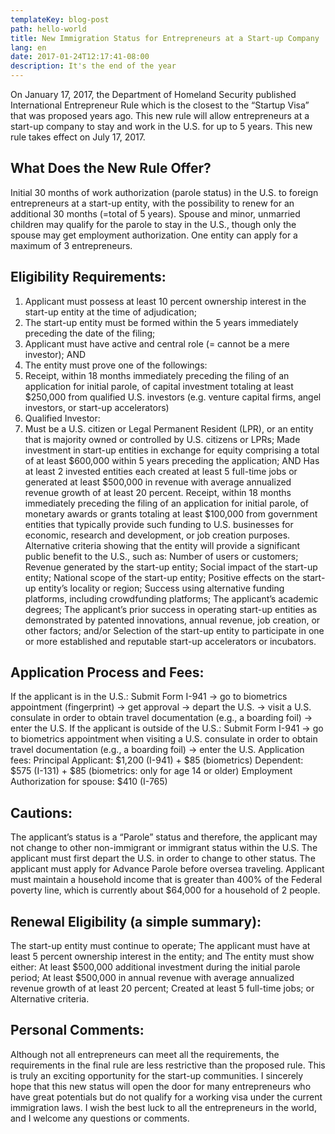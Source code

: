 ```yaml
---
templateKey: blog-post
path: hello-world
title: New Immigration Status for Entrepreneurs at a Start-up Company
lang: en
date: 2017-01-24T12:17:41-08:00
description: It's the end of the year
---
```


On January 17, 2017, the Department of Homeland Security published International Entrepreneur Rule which is the closest to the “Startup Visa” that was proposed years ago. This new rule will allow entrepreneurs at a start-up company to stay and work in the U.S. for up to 5 years. This new rule takes effect on July 17, 2017. 

## What Does the New Rule Offer?
Initial 30 months of work authorization (parole status) in the U.S. to foreign entrepreneurs at a start-up entity, with the possibility to renew for an additional 30 months (=total of 5 years).
Spouse and minor, unmarried children may qualify for the parole to stay in the U.S., though only the spouse may get employment authorization.
One entity can apply for a maximum of 3 entrepreneurs.

## Eligibility Requirements:

1. Applicant must possess at least 10 percent ownership interest in the start-up entity at the time of adjudication;
1. The start-up entity must be formed within the 5 years immediately preceding the date of the filing;
1. Applicant must have active and central role (= cannot be a mere investor); AND
1. The entity must prove one of the followings:
  1. Receipt, within 18 months immediately preceding the filing of an application for initial parole, of capital investment totaling at least $250,000 from qualified U.S. investors (e.g. venture capital firms, angel investors, or start-up accelerators)
  1. Qualified Investor:
  1. Must be a U.S. citizen or Legal Permanent Resident (LPR), or an entity that is majority owned or controlled by U.S. citizens or LPRs;
Made investment in start-up entities in exchange for equity comprising a total of at least $600,000 within 5 years preceding the application; AND
Has at least 2 invested entities each created at least 5 full-time jobs or generated at least $500,000 in revenue with average annualized revenue growth of at least 20 percent.
Receipt, within 18 months immediately preceding the filing of an application for initial parole, of monetary awards or grants totaling at least $100,000 from government entities that typically provide such funding to U.S. businesses for economic, research and development, or job creation purposes.
Alternative criteria showing that the entity will provide a significant public benefit to the U.S., such as:
Number of users or customers;
Revenue generated by the start-up entity;
Social impact of the start-up entity;
National scope of the start-up entity;
Positive effects on the start-up entity’s locality or region;
Success using alternative funding platforms, including crowdfunding platforms;
The applicant’s academic degrees;
The applicant’s prior success in operating start-up entities as demonstrated by patented innovations, annual revenue, job creation, or other factors; and/or
Selection of the start-up entity to participate in one or more established and reputable start-up accelerators or incubators.

## Application Process and Fees:
If the applicant is in the U.S.:
Submit Form I-941 -> go to biometrics appointment (fingerprint) -> get approval -> depart the U.S. -> visit a U.S. consulate in order to obtain travel documentation (e.g., a boarding foil) -> enter the U.S.
If the applicant is outside of the U.S.:
Submit Form I-941 -> go to biometrics appointment when visiting a U.S. consulate in order to obtain travel documentation (e.g., a boarding foil) -> enter the U.S.
Application fees:
Principal Applicant: $1,200 (I-941) + $85 (biometrics)
Dependent: $575 (I-131) + $85 (biometrics: only for age 14 or older)
Employment Authorization for spouse: $410 (I-765)

## Cautions:
The applicant’s status is a “Parole” status and therefore, the applicant may not change to other non-immigrant or immigrant status within the U.S. The applicant must first depart the U.S. in order to change to other status.
The applicant must apply for Advance Parole before oversea traveling.
Applicant must maintain a household income that is greater than 400% of the Federal poverty line, which is currently about $64,000 for a household of 2 people.

## Renewal Eligibility (a simple summary):
The start-up entity must continue to operate;
The applicant must have at least 5 percent ownership interest in the entity; and
The entity must show either:
At least $500,000 additional investment during the initial parole period;
At least $500,000 in annual revenue with average annualized revenue growth of at least 20 percent;
Created at least 5 full-time jobs; or
Alternative criteria.

## Personal Comments:
Although not all entrepreneurs can meet all the requirements, the requirements in the final rule are less restrictive than the proposed rule. This is truly an exciting opportunity for the start-up communities. I sincerely hope that this new status will open the door for many entrepreneurs who have great potentials but do not qualify for a working visa under the current immigration laws. I wish the best luck to all the entrepreneurs in the world, and I welcome any questions or comments.
